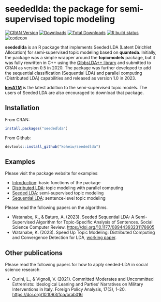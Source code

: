 
# seededlda: the package for semi-supervised topic modeling

<!-- badges: start -->

[![CRAN
Version](https://www.r-pkg.org/badges/version/seededlda)](https://CRAN.R-project.org/package=seededlda)
[![Downloads](https://cranlogs.r-pkg.org/badges/seededlda)](https://CRAN.R-project.org/package=seededlda)
[![Total
Downloads](https://cranlogs.r-pkg.org/badges/grand-total/seededlda?color=orange)](https://CRAN.R-project.org/package=seededlda)
[![R build
status](https://github.com/koheiw/seededlda/workflows/R-CMD-check/badge.svg)](https://github.com/koheiw/seededlda/actions)
[![codecov](https://codecov.io/gh/koheiw/seededlda/branch/master/graph/badge.svg)](https://codecov.io/gh/koheiw/seededlda)
<!-- badges: end -->

**seededlda** is an R package that implements Seeded LDA (Latent
Dirichlet Allocation) for semi-supervised topic modeling based on
**quanteda**. Initially, the package was a simple wrapper around the
**topicmodels** package, but it was fully rewritten in C++ using the
[GibbsLDA++ library](http://gibbslda.sourceforge.net/) and submitted to
CRAN as version 0.5 in 2020. The package was further developed to add
the sequential classification (Sequential LDA) and parallel computing
(Distributed LDA) capabilities and released as version 1.0 in 2023.

[**keyATM**](https://github.com/keyATM/keyATM) is the latest addition to
the semi-supervised topic models. The users of Seeded LDA are also
encouraged to download that package.

## Installation

From CRAN:

``` r
install.packages("seededlda")
```

From Github:

``` r
devtools::install_github("koheiw/seededlda")
```

## Examples

Please visit the package website for examples:

- [Introduction](https://koheiw.github.io/seededlda/articles/pkgdown/basic.html):
  basic functions of the package
- [Distributed
  LDA](https://koheiw.github.io/seededlda/articles/pkgdown/distributed.html):
  topic modeling with parallel computing
- [Seeded
  LDA](https://koheiw.github.io/seededlda/articles/pkgdown/seeded.html):
  semi-supervised topic modeling
- [Sequential
  LDA](https://koheiw.github.io/seededlda/articles/pkgdown/sequential.html):
  sentence-level topic modeling

Please read the following papers on the algorithms.

- Watanabe, K., & Baturo, A. (2023). Seeded Sequential LDA: A
  Semi-Supervised Algorithm for Topic-Specific Analysis of Sentences.
  Social Science Computer Review.
  <https://doi.org/10.1177/08944393231178605>
- Watanabe, K. (2023). Speed Up Topic Modeling: Distributed Computing
  and Convergence Detection for LDA, [working
  paper](https://blog.koheiw.net/wp-content/uploads/2023/05/Distributed-LDA-02.pdf).

## Other publications

Please read the following papers for how to apply seeded-LDA in social
science research:

- Curini, L., & Vignoli, V. (2021). Committed Moderates and Uncommitted
  Extremists: Ideological Leaning and Parties’ Narratives on Military
  Interventions in Italy. Foreign Policy Analysis, 17(3), 1–20.
  <https://doi.org/10.1093/fpa/orab016>
